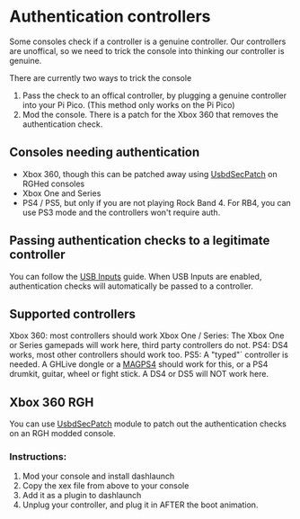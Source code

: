 # Authentication controllers
Some consoles check if a controller is a genuine controller. Our controllers are unoffical, so we need to trick the console into thinking our controller is genuine.

There are currently two ways to trick the console
1. Pass the check to an offical controller, by plugging a genuine controller into your Pi Pico. (This method only works on the Pi Pico)
2. Mod the console. There is a patch for the Xbox 360 that removes the authentication check.

## Consoles needing authentication
- Xbox 360, though this can be patched away using [UsbdSecPatch](#usbdsecpatch) on RGHed consoles
- Xbox One and Series
- PS4 / PS5, but only if you are not playing Rock Band 4. For RB4, you can use PS3 mode and the controllers won't require auth.

## Passing authentication checks to a legitimate controller
You can follow the [USB Inputs](https://santroller.tangentmc.net/wiring_guides/usb.html) guide. When USB Inputs are enabled, authentication checks will automatically be passed to a controller.

## Supported controllers
Xbox 360: most controllers should work
Xbox One / Series: The Xbox One or Series gamepads will work here, third party controllers do not. 
PS4: DS4 works, most other controllers should work too.
PS5: A "typed"` controller is needed. A GHLive dongle or a [MAGPS4](https://www.mayflash.com/product/MAGPS4.html) should work for this, or a PS4 drumkit, guitar, wheel or fight stick. A DS4 or DS5 will NOT work here.

## Xbox 360 RGH
You can use [UsbdSecPatch](https://github.com/InvoxiPlayGames/UsbdSecPatch/releases) module to patch out the authentication checks on an RGH modded console.

### Instructions:
1. Mod your console and install dashlaunch
2. Copy the xex file from above to your console
3. Add it as a plugin to dashlaunch
4. Unplug your controller, and plug it in AFTER the boot animation.